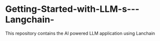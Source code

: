 # Getting-Started-with-LLM-s---Langchain-
This repository contains the AI powered LLM application using Lanchain

